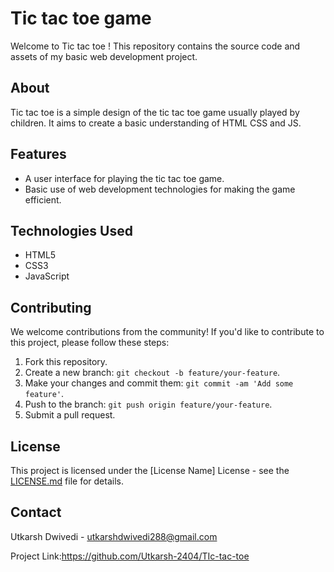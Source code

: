 # Tic tac toe game

Welcome to Tic tac toe ! This repository contains the source code and assets of my basic web development project.

## About

Tic tac toe is a simple design of the tic tac toe game usually played by children. It aims to create a basic understanding of HTML CSS and JS.

## Features

-  A user interface for playing the tic tac toe game.
-  Basic use of web development technologies for making the game efficient.

## Technologies Used

- HTML5
- CSS3
- JavaScript

## Contributing

We welcome contributions from the community! If you'd like to contribute to this project, please follow these steps:

1. Fork this repository.
2. Create a new branch: `git checkout -b feature/your-feature`.
3. Make your changes and commit them: `git commit -am 'Add some feature'`.
4. Push to the branch: `git push origin feature/your-feature`.
5. Submit a pull request.

## License

This project is licensed under the [License Name] License - see the [LICENSE.md](LICENSE.md) file for details.

## Contact

Utkarsh Dwivedi - utkarshdwivedi288@gmail.com

Project Link:https://github.com/Utkarsh-2404/TIc-tac-toe

